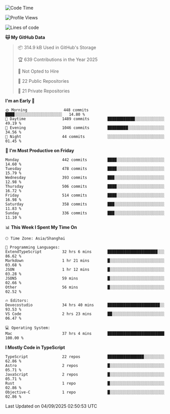 <!--START_SECTION:waka-->
![Code Time](http://img.shields.io/badge/Code%20Time-4%2C056%20hrs%202%20mins-blue)

![Profile Views](http://img.shields.io/badge/Profile%20Views-1-blue)

![Lines of code](https://img.shields.io/badge/From%20Hello%20World%20I%27ve%20Written-3.2%20million%20lines%20of%20code-blue)

**🐱 My GitHub Data** 

> 📦 314.9 kB Used in GitHub's Storage 
 > 
> 🏆 639 Contributions in the Year 2025
 > 
> 🚫 Not Opted to Hire
 > 
> 📜 22 Public Repositories 
 > 
> 🔑 21 Private Repositories 
 > 
**I'm an Early 🐤** 

```text
🌞 Morning                448 commits         ████░░░░░░░░░░░░░░░░░░░░░   14.80 % 
🌆 Daytime                1489 commits        ████████████░░░░░░░░░░░░░   49.19 % 
🌃 Evening                1046 commits        █████████░░░░░░░░░░░░░░░░   34.56 % 
🌙 Night                  44 commits          ░░░░░░░░░░░░░░░░░░░░░░░░░   01.45 % 
```
📅 **I'm Most Productive on Friday** 

```text
Monday                   442 commits         ████░░░░░░░░░░░░░░░░░░░░░   14.60 % 
Tuesday                  478 commits         ████░░░░░░░░░░░░░░░░░░░░░   15.79 % 
Wednesday                393 commits         ███░░░░░░░░░░░░░░░░░░░░░░   12.98 % 
Thursday                 506 commits         ████░░░░░░░░░░░░░░░░░░░░░   16.72 % 
Friday                   514 commits         ████░░░░░░░░░░░░░░░░░░░░░   16.98 % 
Saturday                 358 commits         ███░░░░░░░░░░░░░░░░░░░░░░   11.83 % 
Sunday                   336 commits         ███░░░░░░░░░░░░░░░░░░░░░░   11.10 % 
```


📊 **This Week I Spent My Time On** 

```text
🕑︎ Time Zone: Asia/Shanghai

💬 Programming Languages: 
ExtendTypeScript         32 hrs 6 mins       ██████████████████████░░░   86.62 % 
Markdown                 1 hr 21 mins        █░░░░░░░░░░░░░░░░░░░░░░░░   03.68 % 
JSON                     1 hr 12 mins        █░░░░░░░░░░░░░░░░░░░░░░░░   03.28 % 
JSON5                    59 mins             █░░░░░░░░░░░░░░░░░░░░░░░░   02.66 % 
Other                    56 mins             █░░░░░░░░░░░░░░░░░░░░░░░░   02.52 % 

🔥 Editors: 
Devecostudio             34 hrs 40 mins      ███████████████████████░░   93.53 % 
VS Code                  2 hrs 23 mins       ██░░░░░░░░░░░░░░░░░░░░░░░   06.47 % 

💻 Operating System: 
Mac                      37 hrs 4 mins       █████████████████████████   100.00 % 
```

**I Mostly Code in TypeScript** 

```text
TypeScript               22 repos            ████████████████░░░░░░░░░   62.86 % 
Astro                    2 repos             █░░░░░░░░░░░░░░░░░░░░░░░░   05.71 % 
JavaScript               2 repos             █░░░░░░░░░░░░░░░░░░░░░░░░   05.71 % 
Rust                     1 repo              █░░░░░░░░░░░░░░░░░░░░░░░░   02.86 % 
Objective-C              1 repo              █░░░░░░░░░░░░░░░░░░░░░░░░   02.86 % 
```




 Last Updated on 04/09/2025 02:50:53 UTC
<!--END_SECTION:waka-->